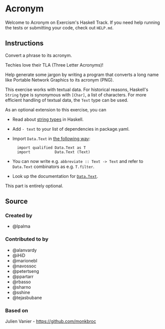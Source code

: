 # Acronym

Welcome to Acronym on Exercism's Haskell Track.
If you need help running the tests or submitting your code, check out `HELP.md`.

## Instructions

Convert a phrase to its acronym.

Techies love their TLA (Three Letter Acronyms)!

Help generate some jargon by writing a program that converts a long name
like Portable Network Graphics to its acronym (PNG).

This exercise works with textual data. For historical reasons, Haskell's
`String` type is synonymous with `[Char]`, a list of characters. For more
efficient handling of textual data, the `Text` type can be used.

As an optional extension to this exercise, you can

- Read about [string types](https://haskell-lang.org/tutorial/string-types) in Haskell.
- Add `- text` to your list of dependencies in package.yaml.
- Import `Data.Text` in [the following way](https://hackernoon.com/4-steps-to-a-better-imports-list-in-haskell-43a3d868273c):

        import qualified Data.Text as T
        import           Data.Text (Text)

- You can now write e.g. `abbreviate :: Text -> Text` and refer to `Data.Text` combinators as e.g. `T.filter`.
- Look up the documentation for [`Data.Text`](https://hackage.haskell.org/package/text/docs/Data-Text.html).

This part is entirely optional.

## Source

### Created by

- @lpalma

### Contributed to by

- @alanvardy
- @iHiD
- @marionebl
- @navossoc
- @petertseng
- @ppartarr
- @rbasso
- @sharno
- @sshine
- @tejasbubane

### Based on

Julien Vanier - https://github.com/monkbroc
